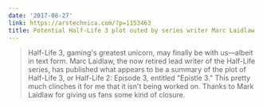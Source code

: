 ```yaml
---
date: '2017-08-27'
link: https://arstechnica.com/?p=1153463
title: Potential Half-Life 3 plot outed by series writer Marc Laidlaw
---
```


>Half-Life 3, gaming's greatest unicorn, may finally be with us—albeit in text form. Marc Laidlaw, the now retired lead writer of the Half-Life series, has published what appears to be a summary of the plot of Half-Life 3, or Half-Life 2: Episode 3, entitled "Epistle 3." This pretty much clinches it for me that it isn't being worked on. Thanks to Mark Laidlaw for giving us fans some kind of closure.
